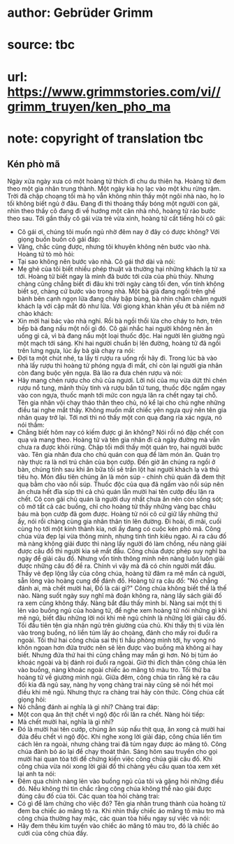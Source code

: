 # author: Gebrüder Grimm
# source: tbc
# url: https://www.grimmstories.com/vi//grimm_truyen/ken_pho_ma
# note: copyright of translation tbc

## Kén phò mã 

Ngày xửa ngày xưa có một hoàng tử thích đi chu du thiên hạ. Hoàng tử đem
theo một gia nhân trung thành. Một ngày kia họ lạc vào một khu rừng rậm.
Trời đã chập choạng tối mà họ vẫn không nhìn thấy một ngôi nhà nào, họ
lo tối không biết ngủ ở đâu. Đang đi thì thoáng thấy bóng một người con
gái, nhìn theo thấy cô đang đi về hướng một căn nhà nhỏ, hoàng tử rảo
bước theo sau. Tới gần thấy cô gái vừa trẻ vừa xinh, hoàng tử cất tiếng
hỏi cô gái:
- Cô gái ơi, chúng tôi muốn ngủ nhờ đêm nay ở đây có được không?
Với giọng buồn buồn cô gái đáp:
- Vâng, chắc cũng được, nhưng tôi khuyên không nên bước vào nhà.
Hoàng tử tò mò hỏi:
- Tại sao không nên bước vào nhà.
Cô gái thở dài và nói:
- Mẹ ghẻ của tôi biết nhiều phép thuật và thường hại những khách lạ từ
xa tới.
Hoàng tử biết ngay là mình đã bước tới cửa của phù thủy. Nhưng chàng
cũng chẳng biết đi đâu khi trời ngày càng tối đen, vốn tính không biết
sợ, chàng cứ bước vào trong nhà.
Một bà già đang ngồi trên ghế bành bên cạnh ngọn lửa đang cháy bập bùng,
bà nhìn chăm chăm người khách lạ với cặp mắt đỏ như lửa.
Với giọng khàn khàn yếu ớt bà niềm nở chào khách:
- Xin mời hai bác vào nhà nghỉ.
Rồi bà ngồi thổi lửa cho cháy to hơn, trên bếp bà đang nấu một nồi gì
đó. Cô gái nhắc hai người không nên ăn uống gì cả, vì bà đang nấu một
loại thuốc độc.
Hai người lên giường ngủ một mạch tới sáng. Khi hai người chuẩn bị lên
đường, hoàng tử đã ngồi trên lưng ngựa, lúc ấy bà già chạy ra nói:
- Đợi ta một chút nhé, ta lấy tí rượu ra uống rồi hãy đi.
Trong lúc bà vào nhà lấy rượu thì hoàng tử phóng ngựa đi mất, chỉ còn
lại người gia nhân còn đang buộc yên ngựa. Bà lão ra đưa chén rượu và
nói:
- Hãy mang chén rượu cho chủ của ngươi.
Lời nói của mụ vừa dứt thì chén rượu nổ tung, mảnh thủy tinh và rượu bắn
tứ tung, thuốc độc ngấm ngay vào con ngựa, thuốc mạnh tới mức con ngựa
lăn ra chết ngay tại chỗ.
Tên gia nhân vội chạy tháo thân theo chủ, nó kể lại cho chủ nghe những
điều tai nghe mắt thấy. Không muốn mất chiếc yên ngựa quý nên tên gia
nhân quay trở lại. Tới nơi thì nó thấy một con quạ đang rỉa xác ngựa, nó
nói thầm:
- Chẳng biết hôm nay có kiếm được gì ăn không?
Nói rồi nó đập chết con quạ và mang theo. Hoàng tử và tên gia nhân đi cả
ngày đường mà vẫn chưa ra được khỏi rừng. Chập tối mới thấy một quán
trọ, hai người bước vào. Tên gia nhân đưa cho chủ quán con quạ để làm
món ăn. Quán trọ này thực ra là nơi trú chân của bọn cướp. Đến giờ ăn
chúng ra ngồi ở bàn, chúng tính sau khi ăn bữa tối sẽ trấn lột hai người
khách lạ và thủ tiêu họ. Món đầu tiên chúng ăn là món súp - chính chủ
quán đã đem thịt quạ bằm cho vào nồi súp. Thuốc độc của quạ đã ngấm vào
nồi súp nên ăn chưa hết đĩa súp thì cả chủ quán lẫn mười hai tên cướp
đều lăn ra chết. Cô con gái chủ quán là người duy nhất chưa ăn nên còn
sống sót; cô mở tất cả các buồng, chỉ cho hoàng tử thấy những vàng bạc
châu báu mà bọn cướp đã gom được.
Hoàng tử nói cô cứ giữ lấy những thứ ấy, nói rồi chàng cùng gia nhân
thân tín lên đường.
Đi hoài, đi mãi, cuối cùng họ tới một kinh thành kia, nơi ấy đang có
cuộc kén phò mã. Công chúa vừa đẹp lại vừa thông minh, nhưng tính tình
kiêu ngạo. Ai ra câu đố mà nàng không giải được thì nàng lấy người đó
làm chồng, nếu nàng giải được câu đố thì người kia sẽ mất đầu. Công chúa
được phép suy nghĩ ba ngày để giải câu đố. Nhưng vốn tính thông minh nên
nàng luôn luôn giải được những câu đố đề ra. Chính vì vậy mà đã có chín
người mất đầu.
Thấy vẻ đẹp lộng lẫy của công chúa, hoàng tử đâm ra mê mẩn cả người, sẵn
lòng vào hoàng cung để đánh đố.
Hoàng tử ra câu đố:
"Nó chẳng đánh ai,
mà chết mười hai,
Đố là cái gì?"
Công chúa không biết thế là thế nào. Nàng suốt ngày suy nghĩ mà đoán
không ra, nàng lấy sách giải đố ra xem cũng không thấy. Nàng bắt đầu
thấy mình bí. Nàng sai một thị tì lẻn vào buồng ngủ của hoàng tử, để
nghe xem hoàng tử nói những gì khi mê ngủ, biết đâu những lời nói khi mê
ngủ chính là những lời giải câu đố. Tối đầu tiên tên gia nhân ngủ trên
giường của chủ. Khi thấy thị tì vừa lẻn vào trong buồng, nó liền túm lấy
áo choàng, đánh cho mấy roi đuổi ra ngoài. Tối thứ hai công chúa sai thị
tì hầu phòng mình tới, hy vọng nó khôn ngoan hơn đứa trước nên sẽ lẻn
được vào buồng mà không ai hay biết. Nhưng đứa thứ hai thì cũng chẳng
may mắn gì hơn. Nó bị túm áo khoác ngoài và bị đánh roi đuổi ra ngoài.
Giờ thì đích thân công chúa lẻn vào buồng, nàng khoác ngoài chiếc áo
măng tô màu tro. Tối thứ ba hoàng tử về giường mình ngủ. Giữa đêm, công
chúa tin rằng kẻ ra câu đối kia đã ngủ say, nàng hy vọng chàng trai này
cũng sẽ nói hết mọi điều khi mê ngủ. Nhưng thực ra chàng trai hãy còn
thức. Công chúa cất giọng hỏi:
- Nó chẳng đánh ai nghĩa là gì nhỉ?
Chàng trai đáp:
- Một con quạ ăn thịt chết vì ngộ độc rồi lăn ra chết.
Nàng hỏi tiếp:
- Mà chết mười hai, nghĩa là gì nhỉ?
- Đó là mười hai tên cướp, chúng ăn súp nấu thịt quạ, ăn xong cả mười
hai đứa đều chết vì ngộ độc.
Khi nghe xong lời giải đáp, công chúa liền tìm cách lẻn ra ngoài, nhưng
chàng trai đã túm ngay được áo măng tô. Công chúa đành bỏ áo lại để chạy
thoát thân.
Sáng hôm sau truyền cho gọi mười hai quan tòa tới để chứng kiến việc
công chúa giải câu đố. Khi công chúa vừa nói xong lời giải đố thì chàng
yêu cầu quan tòa xem xét lại anh ta nói:
- Đêm qua chính nàng lẻn vào buồng ngủ của tôi và gặng hỏi những điều
đó. Nếu không thì tin chắc rằng công chúa không thể nào giải được đúng
câu đố của tôi.
Các quan tòa hỏi chàng trai:
- Có gì để làm chứng cho việc đó?
Tên gia nhân trung thành của hoàng tử đem ba chiếc áo măng tô ra. Khi
nhìn thấy chiếc áo măng tô màu tro mà công chúa thường hay mặc, các quan
tòa hiểu ngay sự việc và nói:
- Hãy đem thêu kim tuyến vào chiếc áo măng tô màu tro, đó là chiếc áo
cưới của công chúa đấy.
